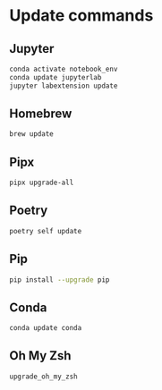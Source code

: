 # Update commands

## Jupyter

```zsh
conda activate notebook_env
conda update jupyterlab
jupyter labextension update
```

## Homebrew

```zsh
brew update
```

## Pipx

```zsh
pipx upgrade-all
```

## Poetry

```zsh
poetry self update
```

## Pip

```zsh
pip install --upgrade pip
```

## Conda

```zsh
conda update conda
```

## Oh My Zsh

```zsh
upgrade_oh_my_zsh
```
